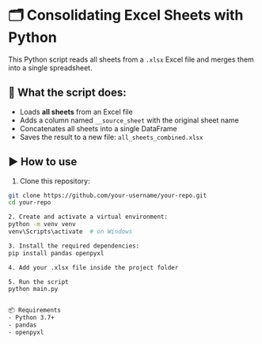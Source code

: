 # 🗂️ Consolidating Excel Sheets with Python
This Python script reads all sheets from a `.xlsx` Excel file and merges them into a single spreadsheet.


## 📌 What the script does:
- Loads **all sheets** from an Excel file
- Adds a column named `__source_sheet` with the original sheet name
- Concatenates all sheets into a single DataFrame
- Saves the result to a new file: `all_sheets_combined.xlsx`

## ▶️ How to use
1. Clone this repository:
```bash
git clone https://github.com/your-username/your-repo.git
cd your-repo

2. Create and activate a virtual environment:
python -m venv venv
venv\Scripts\activate  # on Windows

3. Install the required dependencies:
pip install pandas openpyxl

4. Add your .xlsx file inside the project folder

5. Run the script
python main.py


📦 Requirements
- Python 3.7+
- pandas
- openpyxl
